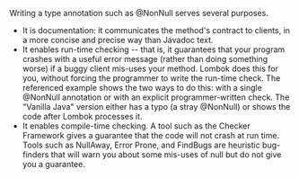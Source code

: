 Writing a type annotation such as @NonNull serves several purposes.

- It is documentation: it communicates the method's contract to clients, in a more concise and precise way than Javadoc text.
- It enables run-time checking -- that is, it guarantees that your program crashes with a useful error message (rather than doing something worse) if a buggy client mis-uses your method. Lombok does this for you, without forcing the programmer to write the run-time check. The referenced example shows the two ways to do this: with a single @NonNull annotation or with an explicit programmer-written check. The "Vanilla Java" version either has a typo (a stray @NonNull) or shows the code after Lombok processes it.
- It enables compile-time checking. A tool such as the Checker Framework gives a guarantee that the code will not crash at run time. Tools such as NullAway, Error Prone, and FindBugs are heuristic bug-finders that will warn you about some mis-uses of null but do not give you a guarantee.
